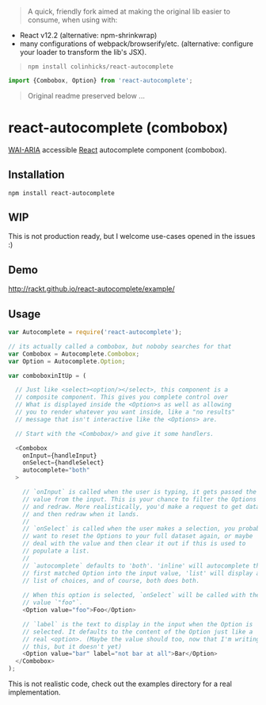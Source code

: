 > A quick, friendly fork aimed at making the original lib easier to consume, when using with:
* React v12.2 (alternative: npm-shrinkwrap)
* many configurations of webpack/browserify/etc. (alternative: configure your loader to transform the lib's JSX).

> `npm install colinhicks/react-autocomplete`
```js
import {Combobox, Option} from 'react-autocomplete';
```


> Original readme preserved below ...

react-autocomplete (combobox)
=============================

[WAI-ARIA][wai-aria] accessible [React][react] autocomplete component (combobox).

Installation
------------

`npm install react-autocomplete`

WIP
---

This is not production ready, but I welcome use-cases opened in the
issues :)

Demo
----

http://rackt.github.io/react-autocomplete/example/

Usage
-----

```js
var Autocomplete = require('react-autocomplete');

// its actually called a combobox, but noboby searches for that
var Combobox = Autocomplete.Combobox; 
var Option = Autocomplete.Option;

var comboboxinItUp = (

  // Just like <select><option/></select>, this component is a
  // composite component. This gives you complete control over
  // What is displayed inside the <Option>s as well as allowing
  // you to render whatever you want inside, like a "no results"
  // message that isn't interactive like the <Options> are.

  // Start with the <Combobox/> and give it some handlers.

  <Combobox
    onInput={handleInput}
    onSelect={handleSelect}
    autocomplete="both"
  >

    // `onInput` is called when the user is typing, it gets passed the
    // value from the input. This is your chance to filter the Options
    // and redraw. More realistically, you'd make a request to get data
    // and then redraw when it lands.
    //
    // `onSelect` is called when the user makes a selection, you probably
    // want to reset the Options to your full dataset again, or maybe
    // deal with the value and then clear it out if this is used to
    // populate a list.
    //
    // `autocomplete` defaults to 'both'. 'inline' will autocomplete the
    // first matched Option into the input value, 'list' will display a
    // list of choices, and of course, both does both.
 
    // When this option is selected, `onSelect` will be called with the
    // value `"foo"`.
    <Option value="foo">Foo</Option>

    // `label` is the text to display in the input when the Option is
    // selected. It defaults to the content of the Option just like a
    // real <option>. (Maybe the value should too, now that I'm writing
    // this, but it doesn't yet)
    <Option value="bar" label="not bar at all">Bar</Option>
  </Combobox>
);
```

This is not realistic code, check out the examples directory for a real
implementation.

  [wai-aria]:http://www.w3.org/TR/wai-aria/roles#combobox
  [react]:http://facebook.github.io/react/

